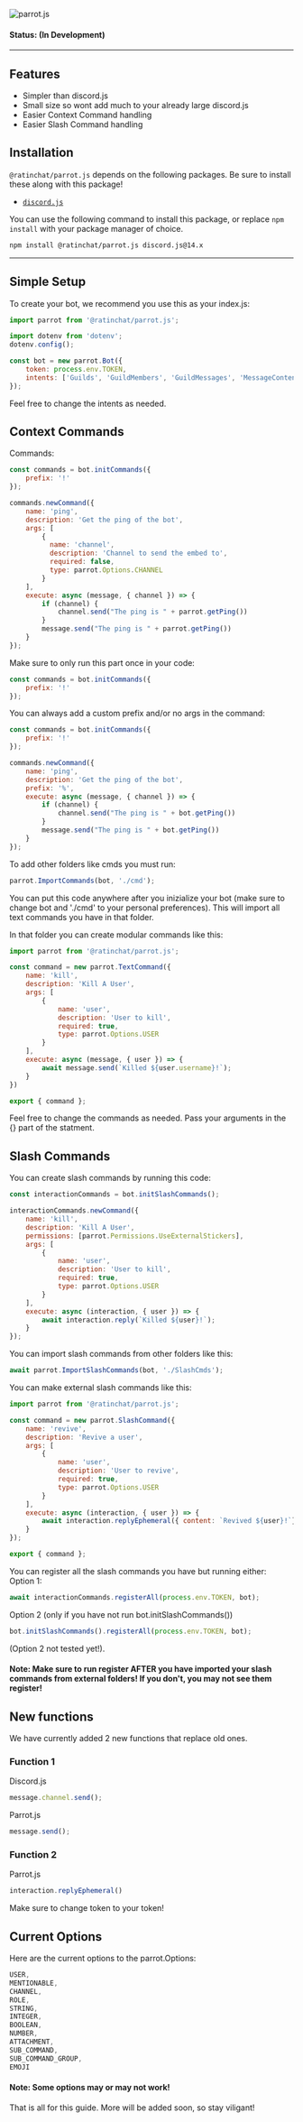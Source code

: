 
![parrot.js](https://socialify.git.ci/PenguDevelopment/parrot.js/image?description=1&descriptionEditable=The%20simple%20framework%20for%20advanced%20bots.&forks=1&issues=1&language=1&logo=https%3A%2F%2FMagiCloud.ParrotDev.repl.co%2Fuploads%2Fparrot.png&name=1&pattern=Solid&stargazers=1&theme=Dark)
#### Status: (In Development)
---
## Features

- Simpler than discord.js
- Small size so wont add much to your already large discord.js
- Easier Context Command handling
- Easier Slash Command handling

## Installation

`@ratinchat/parrot.js` depends on the following packages. Be sure to install these along with this package!

-   [`discord.js`](https://www.npmjs.com/package/discord.js)

You can use the following command to install this package, or replace `npm install` with your package manager of choice.

```sh
npm install @ratinchat/parrot.js discord.js@14.x
```

---
## Simple Setup
To create your bot, we recommend you use this as your index.js:
```js
import parrot from '@ratinchat/parrot.js';

import dotenv from 'dotenv';
dotenv.config();

const bot = new parrot.Bot({
    token: process.env.TOKEN,
    intents: ['Guilds', 'GuildMembers', 'GuildMessages', 'MessageContent']
});
```
Feel free to change the intents as needed.  
## Context Commands
Commands:
```js
const commands = bot.initCommands({
    prefix: '!'
});

commands.newCommand({
    name: 'ping',
    description: 'Get the ping of the bot',
    args: [
        {
          name: 'channel',
          description: 'Channel to send the embed to',
          required: false,
          type: parrot.Options.CHANNEL
        }
    ],
    execute: async (message, { channel }) => {
        if (channel) {
            channel.send("The ping is " + parrot.getPing())
        }
        message.send("The ping is " + parrot.getPing())
    }
});
```
Make sure to only run this part once in your code:
```js
const commands = bot.initCommands({
    prefix: '!'
});
```
You can always add a custom prefix and/or no args in the command:
```js
const commands = bot.initCommands({
    prefix: '!'
});

commands.newCommand({
    name: 'ping',
    description: 'Get the ping of the bot',
    prefix: '%',
    execute: async (message, { channel }) => {
        if (channel) {
            channel.send("The ping is " + bot.getPing())
        }
        message.send("The ping is " + bot.getPing())
    }
});
```
To add other folders like cmds you must run:
```js
parrot.ImportCommands(bot, './cmd'); 
```
You can put this code anywhere after you inizialize your bot (make sure to change bot and './cmd' to your personal preferences). This will import all text commands you have in that folder.
  
In that folder you can create modular commands like this:
```js
import parrot from '@ratinchat/parrot.js';

const command = new parrot.TextCommand({
    name: 'kill',
    description: 'Kill A User',
    args: [
        {
            name: 'user',
            description: 'User to kill',
            required: true,
            type: parrot.Options.USER
        }
    ],
    execute: async (message, { user }) => {
        await message.send(`Killed ${user.username}!`);
    }
})

export { command };
```
Feel free to change the commands as needed. Pass your arguments in the {} part of the statment.
## Slash Commands
You can create slash commands by running this code:
```js
const interactionCommands = bot.initSlashCommands();

interactionCommands.newCommand({
    name: 'kill',
    description: 'Kill A User',
    permissions: [parrot.Permissions.UseExternalStickers],
    args: [
        {
            name: 'user',
            description: 'User to kill',
            required: true,
            type: parrot.Options.USER
        }
    ],
    execute: async (interaction, { user }) => {
        await interaction.reply(`Killed ${user}!`);
    }
});
```
You can import slash commands from other folders like this:
```js
await parrot.ImportSlashCommands(bot, './SlashCmds');
```
You can make external slash commands like this:
```js
import parrot from '@ratinchat/parrot.js';

const command = new parrot.SlashCommand({
    name: 'revive',
    description: 'Revive a user',
    args: [
        {
            name: 'user',
            description: 'User to revive',
            required: true,
            type: parrot.Options.USER
        }
    ],
    execute: async (interaction, { user }) => { 
        await interaction.replyEphemeral({ content: `Revived ${user}!`});
    }
});

export { command };
```
You can register all the slash commands you have but running either:  
Option 1:
```js
await interactionCommands.registerAll(process.env.TOKEN, bot);
```
Option 2 (only if you have not run bot.initSlashCommands())
```js
bot.initSlashCommands().registerAll(process.env.TOKEN, bot);
```
(Option 2 not tested yet!). 
#### Note: Make sure to run register AFTER you have imported your slash commands from external folders! If you don't, you may not see them register!
## New functions
We have currently added 2 new functions that replace old ones.  
### Function 1
Discord.js
```js
message.channel.send();
```
Parrot.js
```js
message.send();
```
### Function 2
Parrot.js
```js
interaction.replyEphemeral()
```
Make sure to change token to your token!
## Current Options
Here are the current options to the parrot.Options:
```js
USER,
MENTIONABLE,
CHANNEL,
ROLE,
STRING,
INTEGER,
BOOLEAN,
NUMBER,
ATTACHMENT,
SUB_COMMAND,
SUB_COMMAND_GROUP,
EMOJI
```
#### Note: Some options may or may not work!
That is all for this guide. More will be added soon, so stay viligant!
